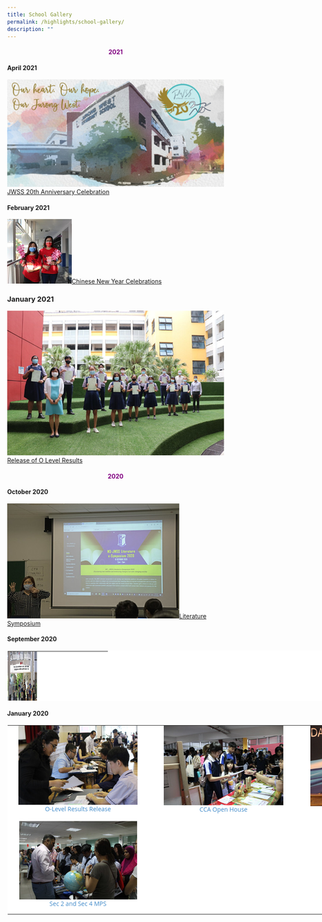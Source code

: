 ```yaml
---
title: School Gallery
permalink: /highlights/school-gallery/
description: ""
---
```

<h4 align="center" style="color:purple">2021</h4>

#### April 2021

![Banner.png](/images/Banner.png)[JWSS 20th Anniversary Celebration](https://www.flickr.com/photos/148465641@N05/albums/72157718935958451)&nbsp;  


#### February 2021

![51115255593_5904ab3994_q.jpg](/images/51115255593_5904ab3994_q.jpg)[Chinese New Year Celebrations](https://www.flickr.com/photos/148465641@N05/albums/72157718925760454/with/51115255593/)  


### January 2021

![51115107029_0a30b0372b_c.jpg](/images/51115107029_0a30b0372b_c.jpg)[Release of O Level Results](https://www.flickr.com/photos/148465641@N05/albums/72157718936972641/with/51115107029/)

<h4 align="center" style="color:purple">2020</h4>


#### October 2020

[![201020 Literature Symposium.jpg](/images/201020%20Literature%20Symposium.jpg)Literature Symposium](https://www.flickr.com/photos/148465641@N05/albums/72157716623555403)     

#### September 2020

<table style="margin: auto; outline: 0px; padding: 0px; border-collapse: collapse; clear: both; border: 1px solid transparent; table-layout: fixed; color: rgb(0, 0, 0); font-family: &quot;Open Sans&quot;, sans-serif; font-size: 14px; font-style: normal; font-variant-ligatures: normal; font-variant-caps: normal; font-weight: 400; letter-spacing: normal; orphans: 2; text-transform: none; white-space: normal; widows: 2; word-spacing: 0px; -webkit-text-stroke-width: 0px; background-color: rgb(255, 255, 255); text-decoration-thickness: initial; text-decoration-style: initial; text-decoration-color: initial; text-align: center; width: 1081px; height: 117px;" class="ive_eobj_center ives_tab_kosong"><tbody style="margin: 0px; outline: 0px; padding: 0px;"><tr style="margin: 0px; outline: 0px; padding: 0px;"><td style="margin: 0px; outline: 0px; padding: 0px 15px 15px 0px; vertical-align: top; width: 60px;"><a style="margin: 0px; outline: 0px; padding: 0px; color: rgb(66, 139, 202); text-decoration: none; background-color: initial;" target="_blank" href="https://www.flickr.com/photos/148465641@N05/albums/72157716627324652/with/50533253706/"><img style="margin: auto; outline: none; padding: 0px; border: none; clear: both; display: block; width: 261px; height: 174px;" class="ive_eobj_center" alt="200928 Secondary 4 Principals List Awardees.jpg" src="/images/200928%20Secondary%204%20Principals%20List%20Awardees.jpg">Secondary 4 Principals List Awardees</a></td><td style="margin: 0px; outline: 0px; padding: 0px 15px 15px 0px; vertical-align: top; width: 60px;"></td><td style="margin: 0px; outline: 0px; padding: 0px 15px 15px 0px; vertical-align: top; width: 60px;"><br style="margin: 0px; outline: 0px; padding: 0px;"></td></tr></tbody></table>  

#### January 2020

<table style="margin: auto; outline: 0px; padding: 0px; border-collapse: collapse; clear: both; border: 1px solid transparent; table-layout: fixed; color: rgb(0, 0, 0); font-family: &quot;Open Sans&quot;, sans-serif; font-size: 14px; font-style: normal; font-variant-ligatures: normal; font-variant-caps: normal; font-weight: 400; letter-spacing: normal; orphans: 2; text-align: left; text-transform: none; white-space: normal; widows: 2; word-spacing: 0px; -webkit-text-stroke-width: 0px; background-color: rgb(255, 255, 255); text-decoration-thickness: initial; text-decoration-style: initial; text-decoration-color: initial; width: 1028.5px; height: 444px;" class="ive_eobj_center ives_tab_kosong"><tbody style="margin: 0px; outline: 0px; padding: 0px;"><tr style="margin: 0px; outline: 0px; padding: 0px;"><td style="margin: 0px; outline: 0px; padding: 0px 15px 15px 0px; vertical-align: top; width: 343px;"><img style="margin: auto; outline: none; padding: 0px; border: none; clear: both; display: block; text-align: center; width: 277px; height: 184px;" class="ive_eobj_center" alt="200114 2019 O-Level Results Release.jpg" src="/images/200114%202019%20O-Level%20Results%20Release.jpg"><div style="margin: 0px; outline: 0px; padding: 0px; line-height: 19.6px; text-align: center;"><a style="margin: 0px; outline: 0px; padding: 0px; color: rgb(66, 139, 202); text-decoration: none; background-color: initial;" target="_blank" href="https://www.flickr.com/photos/148465641@N05/albums/72157716626383372/with/50532151408/">O-Level Results Release</a></div></td><td style="margin: 0px; outline: 0px; padding: 0px 15px 15px 0px; vertical-align: top; width: 336px;"><img style="margin: auto; outline: none; padding: 0px; border: none; clear: both; display: block; text-align: center; width: 278px; height: 185px;" class="ive_eobj_center" alt="200120 CCA Open House.jpg" src="/images/200120%20CCA%20Open%20House.jpg"><div style="margin: 0px; outline: 0px; padding: 0px; line-height: 19.6px; text-align: center;"><a style="margin: 0px; outline: 0px; padding: 0px; color: rgb(66, 139, 202); text-decoration: none; background-color: initial;" target="_blank" href="https://www.flickr.com/photos/148465641@N05/albums/72157716622815696">CCA Open House</a></div></td><td style="margin: 0px; outline: 0px; padding: 0px 15px 15px 0px; vertical-align: top; width: 349px;"><img style="margin: auto; outline: none; padding: 0px; border: none; clear: both; display: block; text-align: center; width: 281px; height: 187px;" class="ive_eobj_center" alt="200124 Chinese New Year Celebrations.jpg" src="/images/200124%20Chinese%20New%20Year%20Celebrations.jpg"><div style="margin: 0px; outline: 0px; padding: 0px; line-height: 19.6px; text-align: center;"><a style="margin: 0px; outline: 0px; padding: 0px; color: rgb(66, 139, 202); text-decoration: none; background-color: initial;" target="_blank" href="https://www.flickr.com/photos/148465641@N05/albums/72157716621749966/page1">Chinese New Year Celebrations</a></div></td></tr><tr style="margin: 0px; outline: 0px; padding: 0px;"><td style="margin: 0px; outline: 0px; padding: 0px 15px 15px 0px; vertical-align: top; width: 60px;"><img style="margin: auto; outline: none; padding: 0px; border: none; clear: both; display: block; text-align: center; width: 274px; height: 182px;" class="ive_eobj_center" alt="200129 Sec 2 and Sec 4 MPS.jpg" src="/images/200129%20Sec%202%20and%20Sec%204%20MPS.jpg"><div style="margin: 0px; outline: 0px; padding: 0px; line-height: 19.6px; text-align: center;"><a style="margin: 0px; outline: 0px; padding: 0px; color: rgb(66, 139, 202); text-decoration: none; background-color: initial;" target="_blank" href="https://www.flickr.com/photos/148465641@N05/albums/72157716627250922/with/50533150706/">Sec 2 and Sec 4 MPS</a></div></td><td style="margin: 0px; outline: 0px; padding: 0px 15px 15px 0px; vertical-align: top; width: 60px;"><br style="margin: 0px; outline: 0px; padding: 0px;"></td><td style="margin: 0px; outline: 0px; padding: 0px 15px 15px 0px; vertical-align: top; width: 60px;"><br style="margin: 0px; outline: 0px; padding: 0px;"></td></tr></tbody></table>